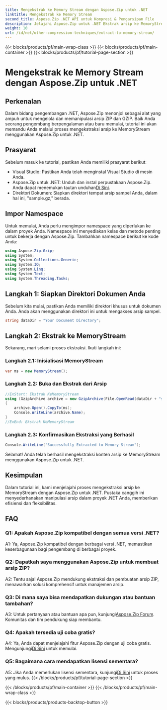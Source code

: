 ```yaml
---
title: Mengekstrak ke Memory Stream dengan Aspose.Zip untuk .NET
linktitle: Mengekstrak ke Memory Stream
second_title: Aspose.Zip .NET API untuk Kompresi & Pengarsipan File
description: Jelajahi Aspose.Zip untuk .NET Ekstrak arsip ke MemoryStream dengan mudah dalam panduan langkah demi langkah ini. Tingkatkan pengembangan .NET Anda dengan mudah.
weight: 10
url: /id/net/other-compression-techniques/extract-to-memory-stream/
---
```


{{< blocks/products/pf/main-wrap-class >}}
{{< blocks/products/pf/main-container >}}
{{< blocks/products/pf/tutorial-page-section >}}

# Mengekstrak ke Memory Stream dengan Aspose.Zip untuk .NET

## Perkenalan

Dalam bidang pengembangan .NET, Aspose.Zip menonjol sebagai alat yang ampuh untuk mengelola dan memanipulasi arsip ZIP dan GZIP. Baik Anda seorang pengembang berpengalaman atau baru memulai, tutorial ini akan memandu Anda melalui proses mengekstraksi arsip ke MemoryStream menggunakan Aspose.Zip untuk .NET.

## Prasyarat

Sebelum masuk ke tutorial, pastikan Anda memiliki prasyarat berikut:

- Visual Studio: Pastikan Anda telah menginstal Visual Studio di mesin Anda.
-  Aspose.Zip untuk .NET: Unduh dan instal perpustakaan Aspose.Zip. Anda dapat menemukan tautan unduhan[Di Sini](https://releases.aspose.com/zip/net/).
- Direktori Dokumen: Siapkan direktori tempat arsip sampel Anda, dalam hal ini, "sample.gz," berada.

## Impor Namespace

Untuk memulai, Anda perlu mengimpor namespace yang diperlukan ke dalam proyek Anda. Namespace ini menyediakan kelas dan metode penting untuk bekerja dengan Aspose.Zip. Tambahkan namespace berikut ke kode Anda:

```csharp
using Aspose.Zip.Gzip;
using System;
using System.Collections.Generic;
using System.IO;
using System.Linq;
using System.Text;
using System.Threading.Tasks;
```

## Langkah 1: Siapkan Direktori Dokumen Anda

Sebelum kita mulai, pastikan Anda memiliki direktori khusus untuk dokumen Anda. Anda akan menggunakan direktori ini untuk mengakses arsip sampel.

```csharp
string dataDir = "Your Document Directory";
```

## Langkah 2: Ekstrak ke MemoryStream

Sekarang, mari selami proses ekstraksi. Ikuti langkah ini:

### Langkah 2.1: Inisialisasi MemoryStream

```csharp
var ms = new MemoryStream();
```

### Langkah 2.2: Buka dan Ekstrak dari Arsip

```csharp
//ExStart: Ekstrak KeMemoryStream
using (GzipArchive archive = new GzipArchive(File.OpenRead(dataDir + "sample.gz")))
{
    archive.Open().CopyTo(ms);
    Console.WriteLine(archive.Name);
}
//ExEnd: Ekstrak KeMemoryStream
```

### Langkah 2.3: Konfirmasikan Ekstraksi yang Berhasil

```csharp
Console.WriteLine("Successfully Extracted to Memory Stream");
```

Selamat! Anda telah berhasil mengekstraksi konten arsip ke MemoryStream menggunakan Aspose.Zip untuk .NET.

## Kesimpulan

Dalam tutorial ini, kami menjelajahi proses mengekstraksi arsip ke MemoryStream dengan Aspose.Zip untuk .NET. Pustaka canggih ini menyederhanakan manipulasi arsip dalam proyek .NET Anda, memberikan efisiensi dan fleksibilitas.

## FAQ

### Q1: Apakah Aspose.Zip kompatibel dengan semua versi .NET?

A1: Ya, Aspose.Zip kompatibel dengan berbagai versi .NET, memastikan keserbagunaan bagi pengembang di berbagai proyek.

### Q2: Dapatkah saya menggunakan Aspose.Zip untuk membuat arsip ZIP?

A2: Tentu saja! Aspose.Zip mendukung ekstraksi dan pembuatan arsip ZIP, menawarkan solusi komprehensif untuk manajemen arsip.

### Q3: Di mana saya bisa mendapatkan dukungan atau bantuan tambahan?

 A3: Untuk pertanyaan atau bantuan apa pun, kunjungi[Aspose.Zip Forum](https://forum.aspose.com/c/zip/37). Komunitas dan tim pendukung siap membantu.

### Q4: Apakah tersedia uji coba gratis?

 A4: Ya, Anda dapat menjelajahi fitur Aspose.Zip dengan uji coba gratis. Mengunjungi[Di Sini](https://releases.aspose.com/) untuk memulai.

### Q5: Bagaimana cara mendapatkan lisensi sementara?

 A5: Jika Anda memerlukan lisensi sementara, kunjungi[Di Sini](https://purchase.aspose.com/temporary-license/) untuk proses yang mulus.
{{< /blocks/products/pf/tutorial-page-section >}}

{{< /blocks/products/pf/main-container >}}
{{< /blocks/products/pf/main-wrap-class >}}

{{< blocks/products/products-backtop-button >}}
